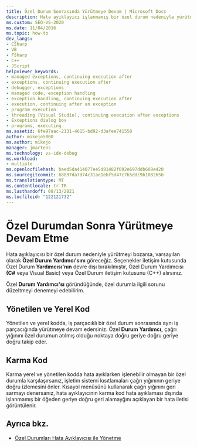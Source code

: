 ```yaml
---
title: Özel Durum Sonrasında Yürütmeye Devam | Microsoft Docs
description: Hata ayıklayıcı işlanmamış bir özel durum nedeniyle yürütmeyi sonlara ayırsa ne olacağını öğrenin. Aynı iş parçacığında yürütmeye devam etmek mümkün olabilir.
ms.custom: SEO-VS-2020
ms.date: 11/04/2016
ms.topic: how-to
dev_langs:
- CSharp
- VB
- FSharp
- C++
- JScript
helpviewer_keywords:
- managed exceptions, continuing execution after
- exceptions, continuing execution after
- debugger, exceptions
- managed code, exception handling
- exception handling, continuing execution after
- execution, continuing after an exception
- program execution
- threading [Visual Studio], continuing execution after exceptions
- Exceptions dialog box
- programs, executing
ms.assetid: 6fe97aac-2131-4615-bd92-d3afee741558
author: mikejo5000
ms.author: mikejo
manager: jmartens
ms.technology: vs-ide-debug
ms.workload:
- multiple
ms.openlocfilehash: baed5da414077ee5d81482f092e697ddb608e420
ms.sourcegitcommit: 68897da7d74c31ae1ebf5d47c7b5ddc9b108265b
ms.translationtype: MT
ms.contentlocale: tr-TR
ms.lasthandoff: 08/13/2021
ms.locfileid: "122121732"
---
```

# <a name="continuing-execution-after-an-exception"></a>Özel Durumdan Sonra Yürütmeye Devam Etme
Hata ayıklayıcısı bir özel durum nedeniyle yürütmeyi bozarsa, varsayılan olarak **Özel Durum Yardımcı'sını** göreceğiz. Seçenekler iletişim kutusunda Özel Durum  **Yardımcısı'nın** devre dışı bırakılmıştır, Özel Durum Yardımcısı **(C#** veya Visual Basic) veya Özel Durum iletişim kutusunu (C++) alırsınız. 

 Özel **Durum Yardımcı'sı** göründüğünde, özel durumla ilgili sorunu düzeltmeyi denemeyi edebilirim.

## <a name="managed-and-native-code"></a>Yönetilen ve Yerel Kod
 Yönetilen ve yerel kodda, iş parçacıklı bir özel durum sonrasında aynı iş parçacığında yürütmeye devam edersiniz. Özel **Durum Yardımcı,** çağrı yığınını özel durumun atılmış olduğu noktaya doğru geriye doğru geriye doğru takip eder.

## <a name="mixed-code"></a>Karma Kod
 Karma yerel ve yönetilen kodda hata ayıklarken işlenebilir olmayan bir özel durumla karşılaşırsanız, işletim sistemi kısıtlamaları çağrı yığınının geriye doğru izlemesini önler. Kısayol menüsünü kullanarak çağrı yığınını geri sarmayı denersanız, hata ayıklayıcının karma kod hata ayıklaması dışında işlanmamış bir öğeden geriye doğru geri alamayğını açıklayan bir hata iletisi görüntülenir.

## <a name="see-also"></a>Ayrıca bkz.

- [Özel Durumları Hata Ayıklayıcısı ile Yönetme](../debugger/managing-exceptions-with-the-debugger.md)